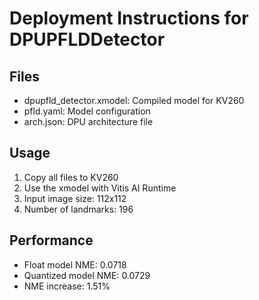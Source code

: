 
# Deployment Instructions for DPUPFLDDetector

## Files
- dpupfld_detector.xmodel: Compiled model for KV260
- pfld.yaml: Model configuration
- arch.json: DPU architecture file

## Usage
1. Copy all files to KV260
2. Use the xmodel with Vitis AI Runtime
3. Input image size: 112x112
4. Number of landmarks: 196

## Performance
- Float model NME: 0.0718
- Quantized model NME: 0.0729
- NME increase: 1.51%
